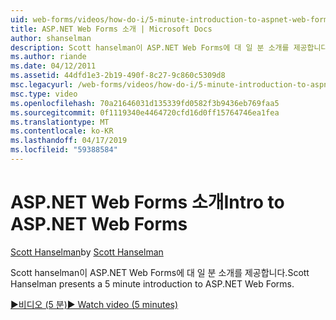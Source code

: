 ```yaml
---
uid: web-forms/videos/how-do-i/5-minute-introduction-to-aspnet-web-forms
title: ASP.NET Web Forms 소개 | Microsoft Docs
author: shanselman
description: Scott hanselman이 ASP.NET Web Forms에 대 일 분 소개를 제공합니다.
ms.author: riande
ms.date: 04/12/2011
ms.assetid: 44dfd1e3-2b19-490f-8c27-9c860c5309d8
msc.legacyurl: /web-forms/videos/how-do-i/5-minute-introduction-to-aspnet-web-forms
msc.type: video
ms.openlocfilehash: 70a21646031d135339fd0582f3b9436eb769faa5
ms.sourcegitcommit: 0f1119340e4464720cfd16d0ff15764746ea1fea
ms.translationtype: MT
ms.contentlocale: ko-KR
ms.lasthandoff: 04/17/2019
ms.locfileid: "59388584"
---
```

# <a name="intro-to-aspnet-web-forms"></a><span data-ttu-id="96738-103">ASP.NET Web Forms 소개</span><span class="sxs-lookup"><span data-stu-id="96738-103">Intro to ASP.NET Web Forms</span></span>

<span data-ttu-id="96738-104">[Scott Hanselman](https://github.com/shanselman)</span><span class="sxs-lookup"><span data-stu-id="96738-104">by [Scott Hanselman](https://github.com/shanselman)</span></span>

<span data-ttu-id="96738-105">Scott hanselman이 ASP.NET Web Forms에 대 일 분 소개를 제공합니다.</span><span class="sxs-lookup"><span data-stu-id="96738-105">Scott Hanselman presents a 5 minute introduction to ASP.NET Web Forms.</span></span>

[<span data-ttu-id="96738-106">&#9654;비디오 (5 분)</span><span class="sxs-lookup"><span data-stu-id="96738-106">&#9654; Watch video (5 minutes)</span></span>](https://channel9.msdn.com/Blogs/ASP-NET-Site-Videos/5-minute-introduction-to-aspnet-web-forms)
